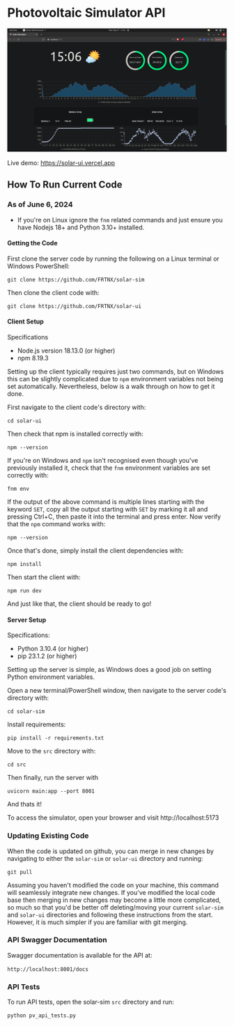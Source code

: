 # Photovoltaic Simulator API

[![Solar simulator UI](src/assets/images/solar-sim.png?raw=true "Solar Simulator")](https://github.com/FRTNX/solar-sim/blob/master/src/assets/images/solar-sim.png)

Live demo: https://solar-ui.vercel.app

## How To Run Current Code
### As of June 6, 2024

* If you're on Linux ignore the `fnm` related commands and just ensure you have Nodejs 18+ and Python 3.10+ installed.

#### Getting the Code

First clone the server code by running the following on a Linux terminal or Windows PowerShell:
```
git clone https://github.com/FRTNX/solar-sim
```

Then clone the client code with:
```
git clone https://github.com/FRTNX/solar-ui
```

#### Client Setup

Specifications
 * Node.js version 18.13.0 (or higher)
 * npm 8.19.3

Setting up the client typically requires just two commands, but on Windows this can be slightly complicated due to `npm` environment variables not being set automatically. Nevertheless, below is a walk through on how to get it done.

First navigate to the client code's directory with:
```
cd solar-ui
```

Then check that npm is installed correctly with:
```
npm --version
```

If you're on Windows and `npm` isn't recognised even though you've previously installed it, check that the `fnm` environment variables are set correctly with:
```
fnm env
```
If the output of the above command is multiple lines starting with the keyword `SET`, copy all the output starting with `SET` by marking it all and pressing Ctrl+C, then paste it into the terminal and press enter. Now verify that the `npm` command works with:
```
npm --version
```

Once that's done, simply install the client dependencies with:
```
npm install
```

Then start the client with:
```
npm run dev
```

And just like that, the client should be ready to go!

#### Server Setup

Specifications:
* Python 3.10.4 (or higher)
* pip 23.1.2 (or higher)

Setting up the server is simple, as Windows does a good job on setting Python environment variables.

Open a new terminal/PowerShell window, then navigate to the server code's directory with:
```
cd solar-sim
```

Install requirements:
```
pip install -r requirements.txt
```

Move to the `src` directory with:
```
cd src
```

Then finally, run the server with
```
uvicorn main:app --port 8001
```

And thats it!

To access the simulator, open your browser and visit http://localhost:5173


### Updating Existing Code

When the code is updated on github, you can merge in new changes by navigating to either the `solar-sim` or `solar-ui` directory and running:
```
git pull
```
Assuming you haven't modified the code on your machine, this command will seamlessly integrate new changes. If you've modified the local code base then merging in new changes may become a little more complicated, so much so that you'd be better off deleting/moving your current `solar-sim` and `solar-ui` directories and following these instructions from the start. However, it is much simpler if you are familiar with git merging.

### API Swagger Documentation

Swagger documentation is available for the API at:

`http://localhost:8001/docs`

### API Tests

To run API tests, open the solar-sim `src` directory and run:
```
python pv_api_tests.py
```
